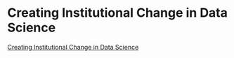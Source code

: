 # Creating Institutional Change in Data Science

[Creating Institutional Change in Data Science](http://msdse.org/files/Creating_Institutional_Change.pdf)

